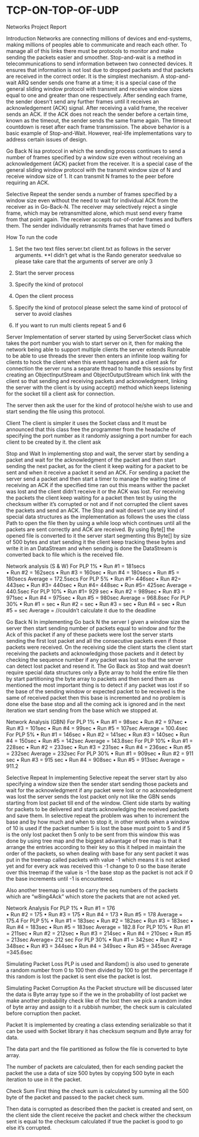 # TCP-ON-TOP-OF-UDP
Networks Project Report

Introduction
Networks are connecting millions of devices and end-systems, making millions of peoples able to communicate and reach each other.
To manage all of this links there must be protocols to monitor and make sending the packets easier and smoother.
Stop-and-wait is a method in telecommunications to send information between two connected devices. It ensures that information is not lost due to dropped packets and that packets are received in the correct order. It is the simplest mechanism. A stop-and-wait ARQ sender sends one frame at a time; it is a special case of the general sliding window protocol with transmit and receive window sizes equal to one and greater than one respectively. After sending each frame, the sender doesn't send any further frames until it receives an acknowledgement (ACK) signal. After receiving a valid frame, the receiver sends an ACK. If the ACK does not reach the sender before a certain time, known as the timeout, the sender sends the same frame again. The timeout countdown is reset after each frame transmission. The above behavior is a basic example of Stop-and-Wait. However, real-life implementations vary to address certain issues of design.

Go Back N  isa protocol in which the sending process continues to send a number of frames specified by a window size even without receiving an acknowledgement (ACK) packet from the receiver. It is a special case of the general sliding window protocol with the transmit window size of N and receive window size of 1. It can transmit N frames to the peer before requiring an ACK.

Selective Repeat the sender sends a number of frames specified by a window size even without the need to wait for individual ACK from the receiver as in Go-Back-N. The receiver may selectively reject a single frame, which may be retransmitted alone, which must send every frame from that point again. The receiver accepts out-of-order frames and buffers them. The sender individually retransmits frames that have timed o



How To run the code
1.	Set the two text files server.txt client.txt as follows in the server arguments. **I didn’t get what is the Rando generator seedvalue so please take care that the arguments of server are only 3
 
2.	Start the server process
 
3.	Specify the kind of protocol 
4.	Open the client process
 
5.	Specify the kind of protocol please select the same kind of protocol of server to avoid clashes
6.	If you want to run multi clients repeat 5 and 6 







Server 
Implementation of server started by using ServerSocket class which takes the port number you wish to start server on it, then for making the network being able to support multiple clients the server extends Runnable to be able to use threads the srever then enters an infinite loop waiting for clients to hock the client when this event happens and a client ask for connection the server runs a separate thread to handle this sessions by first creating an ObjectInputStream and ObjectOutputStream which link with the client so that sending and receiving packets and acknowledgment, linking the server with the client is by using accept() method which keeps listening for the socket till a client ask for connection.
 
 The server then ask the user for the kind of protocol he/she wish to use and start sending the file using this protocol.







Client 
The client is simpler it uses the Socket class and It must be announced that this class free the programmer from the headache of specifying the port number as it randomly assigning a port number for each client to be created by it. the client ask


Stop and Wait
In implementing stop and wait, the server start by sending a packet and wait for the acknowledgment of the packet and then start sending the next packet, as for the client it keep waiting for a packet to be sent and when it receive a packet it send an ACK. 
For sending a packet the server send a packet and then start a timer to manage the waiting time of receiving an ACK if the specified time ran out this means wither the packet was lost and the client didn’t receive it or the ACK was lost.
For receiving the packets the client keep waiting for a packet then test by using the checksum wither it’s corrupted or not and if not corrupted the client saves the packets and send an ACK.
The Stop and wait doesn’t use any kind of special data structures as the implementation as follows the uses the class Path to open the file then by using a while loop which continues until all the packets are sent correctly and ACK are received.
By using Byte[] the opened file is converted to it the server start segmenting this Byte[] by size of 500 bytes and start sending it the client keep tracking these bytes and write it in an DataStream and when sending is done the DataStream is converted back to file which is the received file.


Network analysis (S & W)
		For PLP 1%
•	Run #1 = 181secs    
•	Run #2 =  162secs
•	Run #3 = 160sec
•	Run #4 = 180secs
•	Run #5 = 180secs
Average = 172.5secs
	For PLP 5%
•	Run #1= 446sec
•	Run #2= 443sec
•	Run #3= 440sec
•	Run #4= 448sec
•	Run #5= 425sec
Average = 440.5sec
For PLP 10%
•	Run #1= 929 sec
•	Run #2 = 989sec
•	Run #3 = 971sec 
•	Run #4 = 975sec
•	Run #5 = 980sec
Average = 968.8sec
For PLP 30%
•	Run #1 = sec
•	Run #2 = sec
•	Run #3 = sec
•	Run #4 = sec
•	Run #5 = sec
Average =
//couldn’t calculate it due to the deadline 

Go Back N
In implementing Go back N the server I given a window size the server then start sending number of packets equal to window and for the Ack of this packet if any of these packets were lost the server starts sending the first lost packet and all the consecutive packets even if those packets were received.
On the receiving side the client starts the client start receiving the packets and acknowledging those packets and it detect by checking the sequence number if any packet was lost so that the server can detect lost packet and resend it.
The Go Back as Stop and wait doesn’t require special data structures only a Byte array to hold the entire file then by start partitioning the byte array to packets and then send them as mentioned the most important thing is to detect if any packet was lost if so the base of the sending window or expected packet to be received is the same of received packet then this base is incremented and no problem is done else the base stop and all the coming ack is ignored and in the next iteration we start sending from the base which we stopped at.
 








Network Analysis (GBN)
For PLP 1%
•	Run #1 = 98sec
•	Run #2 =  97sec
•	Run #3 = 101sec
•	Run #4 = 99sec
•	Run #5 = 107sec
Average = 100.4sec
For PLP 5%
•	Run #1 = 146sec
•	Run #2 = 141sec
•	Run #3 = 140sec
•	Run #4 = 150sec
•	Run #5 = 142sec
Average = 143.8sec
For PLP 10%
•	Run #1 = 228sec
•	Run #2 = 233sec
•	Run #3 = 231sec
•	Run #4 = 236sec
•	Run #5 = 232sec
Average = 232sec 
For PLP 30%
•	Run #1 = 909sec
•	Run #2 = 911 sec
•	Run #3 = 915 sec
•	Run #4 = 908sec
•	Run #5 = 913sec
Average = 911.2


Selective Repeat
In implementing Selective repeat the server start by also specifying a window size then the sender start sending those packets and wait for the acknowledgment if any packet were lost or no acknowledgment was lost the server sends the lost packet only not like the GBN sends starting from lost packet till end of the window.
	Client side starts by waiting for packets to be delivered and starts acknowledging the received packets and save them.
In selective repeat the problem was when to increment the base and by how much and when to stop it, in other words when a window of 10 is used if the packet number 5 is lost the base must point to 5 and if 5 is the only lost packet then 5 only to be sent from this window this was done by using tree map and the biggest advantage of tree map is that it arrange the entries according to their key so this  it helped in maintain the order of the packets, so when dealing with base for any sent packet it was put in the treemap called packets with value -1 which means it is not acked yet and for every ack was received this -1 change to 0 so the base iterate over this treemap if the value is -1 the base stop as the packet is not ack if 0 the base increments until -1 is encountered.
 
Also another treemap is used to carry the seq numbers of the packets which are “w8ing4Ack” which store the packets that are not acked yet.


Network Analysis
For PLP 1%
•	Run #1 =  176  
•	Run #2 =  175
•	Run #3 = 175
•	Run #4 = 173
•	Run #5 = 178
Average = 175.4
For PLP 5%
•	Run #1 = 183sec
•	Run #2 = 182sec
•	Run #3 = 183sec
•	Run #4 = 183sec
•	Run #5 = 183sec
Average = 182.8
For PLP 10%
•	Run #1 = 211sec
•	Run #2 = 212sec
•	Run #3 = 214sec
•	Run #4 = 210sec
•	Run #5 = 213sec
Average= 212 sec
For PLP 30%
•	Run #1 = 342sec
•	Run #2 = 348sec
•	Run #3 = 344sec
•	Run #4 = 349sec
•	Run #5 = 345sec
Average =345.6sec



Simulating Packet Loss
PLP is used and Random() is also used to generate a random number from 0 to 100 then divided by 100 to get the percentage if this random is lost the packet is sent else the packet is lost.
     

Simulating Packet Corruption
As the Packet structure will be discussed later the data is Byte array type so if the we in the probability of lost packet we make another probability check like of the lost then we pick a random index of byte array and assign to it a rubbish number, the check sum is calculated before corruption then packet.
            






Packet
It is implemented by creating a class extending serializable so that it can be used with Socket library it has checksum seqnum and Byte array for data.
 
The data part and the file partitioned as follow the file is converted to byte array.
 
The number of packets are calculated, then for each sending packet the packet the use a data of size 500 bytes by copying 500 byte in each iteration to use in it the packet.
 







Check Sum
First thing the check sum is calculated by summing all the 500 byte of the packet and passed to the packet check sum.
 
Then data is corrupted as described then the packet is created and sent, on the client side the client receive the packet and check wither the checksum sent is equal to the checksum calculated if true the packet is good to go else it’s corrupted.
 
